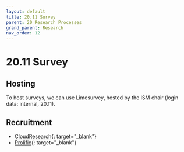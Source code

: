 ```yaml
---
layout: default
title: 20.11 Survey
parent: 20 Research Processes
grand_parent: Research
nav_order: 12
---
```


# 20.11 Survey

## Hosting

To host surveys, we can use Limesurvey, hosted by the ISM chair (login data: internal, 20.11).

## Recruitment

- [CloudResearch](https://www.cloudresearch.com/){: target="_blank"}
- [Prolific](https://www.prolific.com/){: target="_blank"}
